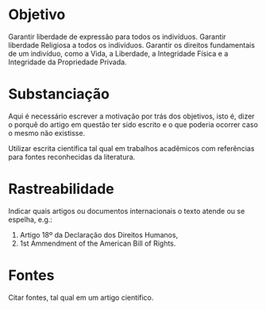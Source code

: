 # Objetivo
Garantir liberdade de expressão para todos os indivíduos.
Garantir liberdade Religiosa a todos os indivíduos.
Garantir os direitos fundamentais de um indivíduo, como a Vida, a Liberdade, a Integridade Física e a Integridade da Propriedade Privada.

# Substanciação
Aqui é necessário escrever a motivação por trás dos objetivos, isto é, dizer o porquê do artigo em questão ter sido escrito e o que poderia ocorrer caso o mesmo não existisse.

Utilizar escrita científica tal qual em trabalhos acadêmicos com referências para fontes reconhecidas da literatura.

# Rastreabilidade
Indicar quais artigos ou documentos internacionais o texto atende ou se espelha, e.g.:
1) Artigo 18º da Declaração dos Direitos Humanos,
2) 1st Ammendment of the American Bill of Rights.

# Fontes
Citar fontes, tal qual em um artigo científico.
